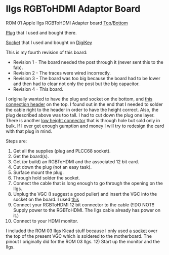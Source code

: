 # IIgs RGBToHDMI Adaptor Board
ROM 01 Apple IIgs RGBToHDMI Adapter board [Top](pictures/Top%20of%20Board.jpeg)/[Bottom](pictures/Bottom%20of%20Board.jpeg)

[Plug](https://warwickts.com/4405/W9327-68-Way-PLCC-Plug) that I used and bought there.

[Socket](https://app.adam-tech.com/products/download/data_sheet/198229/plcc-68-at-data-sheet.pdf) that I used and bought on [DigiKey](https://www.digikey.com/en/products/detail/adam-tech/PLCC-68-AT/9833042)

This is my fourth revision of this board:

* Revision 1 - The board needed the post through it (never sent this to the fab).
* Revision 2 - The traces were wired incorrectly.
* Revision 3 - The board was too big because the board had to be lower and then had to clear not only the post but the big capacitor.
* Revision 4 - This board.

I originally wanted to have the plug and socket on the bottom, and [this connection header](https://www.digikey.com/en/products/detail/te-connectivity-amp-connectors/5103308-3/1114901) on the top.  I found out in the end that I needed to solder the cable right to the header in order to have the height correct.  Also, the plug described above was too tall.  I had to cut down the plug one layer.  There is another [low height connector](https://us.warwickts.com/4391/W9305-68-Way-PLCC-Plug) that is through hole but sold only in bulk.  If I ever get enough gumption and money I will try to redesign the card with that plug in mind.

Steps are:
1) Get all the supplies (plug and PLCC68 socket).
2) Get the board(s).
3) Get (or build) an RGBToHDMI and the associated 12 bit card.
4) Cut down the plug (not an easy task).
5) Surface mount the plug.
6) Through hold solder the socket.
7) Connect the cable that is long enough to go through the opening on the IIgs.
8) Unplug the VGC (I suggest a good puller) and insert the VGC into the socket on the board. I used [this](https://www.amazon.com/dp/B00FZPSRGE)
9) Connect your RGBToHDMI 12 bit connector to the cable (!!DO NOT!! Supply power to the RGBToHDMI.  The IIgs cable already has power on it.)
10) Connect to your HDMI monitor.

I included the ROM 03 IIgs Kicad stuff because I only used a [socket](https://www.amazon.com/dp/B0C7GGJW49) over the top of the present VGC which is soldered to the motherboard. The pinout I originally did for the ROM 03 IIgs.
12) Start up the monitor and the IIgs.
